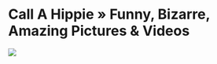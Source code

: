<!--
id: 68556623
link: http://tumblr.atmos.org/post/68556623/call-a-hippie-funny-bizarre-amazing-pictures
slug: call-a-hippie-funny-bizarre-amazing-pictures
date: Mon Jan 05 2009 12:18:28 GMT-0800 (PST)
publish: 2009-01-05
tags: 
title: Call A Hippie&#160;» Funny, Bizarre, Amazing Pictures &amp; Videos
-->


Call A Hippie&#160;» Funny, Bizarre, Amazing Pictures &amp; Videos
==================================================================

![](http://31.media.tumblr.com/ZyX8Upfynid4dyshFesHjAYko1_500.jpg)

